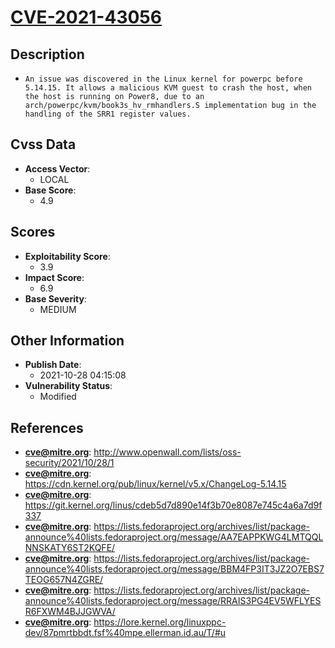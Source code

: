 
# [CVE-2021-43056](http://www.openwall.com/lists/oss-security/2021/10/28/1)

## Description

- `An issue was discovered in the Linux kernel for powerpc before 5.14.15. It allows a malicious KVM guest to crash the host, when the host is running on Power8, due to an arch/powerpc/kvm/book3s_hv_rmhandlers.S implementation bug in the handling of the SRR1 register values.`

## Cvss Data

- **Access Vector**:
  - LOCAL
- **Base Score**:
  - 4.9

## Scores

- **Exploitability Score**:
  - 3.9
- **Impact Score**:
  - 6.9
- **Base Severity**:
  - MEDIUM

## Other Information

- **Publish Date**:
  - 2021-10-28 04:15:08
- **Vulnerability Status**:
  - Modified

## References

- **cve@mitre.org**: http://www.openwall.com/lists/oss-security/2021/10/28/1
- **cve@mitre.org**: https://cdn.kernel.org/pub/linux/kernel/v5.x/ChangeLog-5.14.15
- **cve@mitre.org**: https://git.kernel.org/linus/cdeb5d7d890e14f3b70e8087e745c4a6a7d9f337
- **cve@mitre.org**: https://lists.fedoraproject.org/archives/list/package-announce%40lists.fedoraproject.org/message/AA7EAPPKWG4LMTQQLNNSKATY6ST2KQFE/
- **cve@mitre.org**: https://lists.fedoraproject.org/archives/list/package-announce%40lists.fedoraproject.org/message/BBM4FP3IT3JZ2O7EBS7TEOG657N4ZGRE/
- **cve@mitre.org**: https://lists.fedoraproject.org/archives/list/package-announce%40lists.fedoraproject.org/message/RRAIS3PG4EV5WFLYESR6FXWM4BJJGWVA/
- **cve@mitre.org**: https://lore.kernel.org/linuxppc-dev/87pmrtbbdt.fsf%40mpe.ellerman.id.au/T/#u
